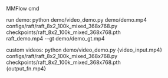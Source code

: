 MMFlow cmd 

run demo:
python demo/video_demo.py demo/demo.mp4 \
    configs/raft/raft_8x2_100k_mixed_368x768.py \
    checkpoints/raft_8x2_100k_mixed_368x768.pth \
    raft_demo.mp4 --gt demo/demo_gt.mp4
    
custom videos:
python demo/video_demo.py {video_input.mp4} \
    configs/raft/raft_8x2_100k_mixed_368x768.py \
    checkpoints/raft_8x2_100k_mixed_368x768.pth \
    {output_fn.mp4}

